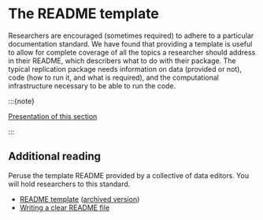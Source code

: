 # The README template

Researchers are encouraged (sometimes required) to adhere to a particular documentation standard. We have found that providing a template is useful to allow for complete coverage of all the topics a researcher should address in their README, which describers what to do with their package. The typical replication package needs information on data (provided or not), code (how to run it, and what is required), and the computational infrastructure necessary to be able to run the code. 

:::{note}

[Presentation of this section](https://labordynamicsinstitute.github.io/replicability-training-presentation/part1b.html)

:::

## Additional reading

Peruse the template README provided by a collective of data editors. You will hold researchers to this standard.


- [README template](https://social-science-data-editors.github.io/template_README/) ([archived version](https://doi.org/10.5281/zenodo.7293838))
- [Writing a clear README file](https://larsvilhuber.github.io/readme-presentation/)